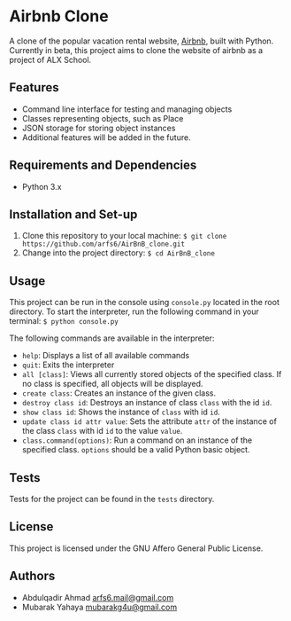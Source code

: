 # Airbnb Clone

A clone of the popular vacation rental website, [Airbnb](https://www.airbnb.com), built with Python. Currently in beta, this project aims to clone the website of airbnb as a project of ALX School.

## Features

- Command line interface for testing and managing objects
- Classes representing objects, such as Place
- JSON storage for storing object instances
- Additional features will be added in the future.

## Requirements and Dependencies

- Python 3.x

## Installation and Set-up

1. Clone this repository to your local machine:
`$ git clone https://github.com/arfs6/AirBnB_clone.git`
2. Change into the project directory:
`$ cd AirBnB_clone`

## Usage

This project can be run in the console using `console.py` located in the root directory. To start the interpreter, run the following command in your terminal:
`$ python console.py`

The following commands are available in the interpreter:
- `help`: Displays a list of all available commands
- `quit`: Exits the interpreter
- `all [class]`: Views all currently stored objects of the specified class. If no class is specified, all objects will be displayed.
- `create class`: Creates an instance of the given class.
- `destroy class id`: Destroys an instance of class `class` with the id `id`.
- `show class id`: Shows the instance of `class` with id `id`.
- `update class id attr value`: Sets the attribute `attr` of the instance of the class `class` with id `id` to the value `value`.
- `class.command(options)`: Run a command on an instance of the specified class. `options` should be a valid Python basic object.

## Tests

Tests for the project can be found in the `tests` directory.

## License

This project is licensed under the GNU Affero General Public License.

## Authors

- Abdulqadir Ahmad arfs6.mail@gmail.com
- Mubarak Yahaya mubarakg4u@gmail.com

